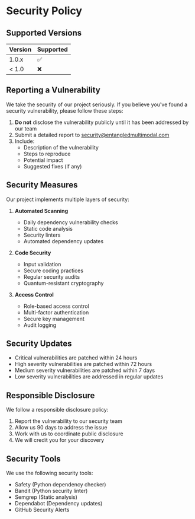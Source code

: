 # Security Policy

## Supported Versions

| Version | Supported          |
| ------- | ------------------ |
| 1.0.x   | :white_check_mark: |
| < 1.0   | :x:                |

## Reporting a Vulnerability

We take the security of our project seriously. If you believe you've found a security vulnerability, please follow these steps:

1. **Do not** disclose the vulnerability publicly until it has been addressed by our team
2. Submit a detailed report to <security@entangledmultimodal.com>
3. Include:
   - Description of the vulnerability
   - Steps to reproduce
   - Potential impact
   - Suggested fixes (if any)

## Security Measures

Our project implements multiple layers of security:

1. **Automated Scanning**
   - Daily dependency vulnerability checks
   - Static code analysis
   - Security linters
   - Automated dependency updates

2. **Code Security**
   - Input validation
   - Secure coding practices
   - Regular security audits
   - Quantum-resistant cryptography

3. **Access Control**
   - Role-based access control
   - Multi-factor authentication
   - Secure key management
   - Audit logging

## Security Updates

- Critical vulnerabilities are patched within 24 hours
- High severity vulnerabilities are patched within 72 hours
- Medium severity vulnerabilities are patched within 7 days
- Low severity vulnerabilities are addressed in regular updates

## Responsible Disclosure

We follow a responsible disclosure policy:

1. Report the vulnerability to our security team
2. Allow us 90 days to address the issue
3. Work with us to coordinate public disclosure
4. We will credit you for your discovery

## Security Tools

We use the following security tools:

- Safety (Python dependency checker)
- Bandit (Python security linter)
- Semgrep (Static analysis)
- Dependabot (Dependency updates)
- GitHub Security Alerts
